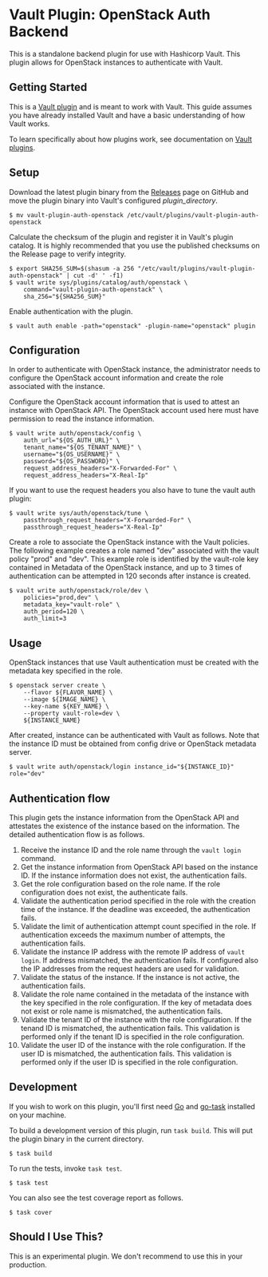 # Vault Plugin: OpenStack Auth Backend

This is a standalone backend plugin for use with Hashicorp Vault. This plugin allows for OpenStack instances to authenticate with Vault.

## Getting Started

This is a [Vault plugin](https://www.vaultproject.io/docs/internals/plugins.html) and is meant to work with Vault. This guide assumes you have already installed Vault and have a basic understanding of how Vault works.

To learn specifically about how plugins work, see documentation on [Vault plugins](https://www.vaultproject.io/docs/internals/plugins.html).

## Setup

Download the latest plugin binary from the [Releases](https://github.com/summerwind/vault-plugin-auth-openstack/releases) page on GitHub and move the plugin binary into Vault's configured *plugin_directory*.

```
$ mv vault-plugin-auth-openstack /etc/vault/plugins/vault-plugin-auth-openstack
```

Calculate the checksum of the plugin and register it in Vault's plugin catalog. It is highly recommended that you use the published checksums on the Release page to verify integrity.

```
$ export SHA256_SUM=$(shasum -a 256 "/etc/vault/plugins/vault-plugin-auth-openstack" | cut -d' ' -f1)
$ vault write sys/plugins/catalog/auth/openstack \
    command="vault-plugin-auth-openstack" \
    sha_256="${SHA256_SUM}"
```

Enable authentication with the plugin.

```
$ vault auth enable -path="openstack" -plugin-name="openstack" plugin
```

## Configuration

In order to authenticate with OpenStack instance, the administrator needs to configure the OpenStack account information and create the role associated with the instance.

Configure the OpenStack account information that is used to attest an instance with OpenStack API. The OpenStack account used here must have permission to read the instance information.

```
$ vault write auth/openstack/config \
    auth_url="${OS_AUTH_URL}" \
    tenant_name="${OS_TENANT_NAME}" \
    username="${OS_USERNAME}" \
    password="${OS_PASSWORD}" \
    request_address_headers="X-Forwarded-For" \
    request_address_headers="X-Real-Ip"
```

If you want to use the request headers you also have to tune the vault auth plugin:
```
$ vault write sys/auth/openstack/tune \
    passthrough_request_headers="X-Forwarded-For" \
    passthrough_request_headers="X-Real-Ip"
```

Create a role to associate the OpenStack instance with the Vault policies. The following example creates a role named "dev" associated with the vault policy "prod" and "dev". This example role is identified by the vault-role key contained in Metadata of the OpenStack instance, and up to 3 times of authentication can be attempted in 120 seconds after instance is created.

```
$ vault write auth/openstack/role/dev \
    policies="prod,dev" \
    metadata_key="vault-role" \
    auth_period=120 \
    auth_limit=3
```

## Usage

OpenStack instances that use Vault authentication must be created with the metadata key specified in the role.

```
$ openstack server create \
    --flavor ${FLAVOR_NAME} \
    --image ${IMAGE_NAME} \
    --key-name ${KEY_NAME} \
    --property vault-role=dev \
    ${INSTANCE_NAME}
```

After created, instance can be authenticated with Vault as follows. Note that the instance ID must be obtained from config drive or OpenStack metadata server.

```
$ vault write auth/openstack/login instance_id="${INSTANCE_ID}" role="dev"
```

## Authentication flow

This plugin gets the instance information from the OpenStack API and attestates the existence of the instance based on the information. The detailed authentication flow is as follows.

1. Receive the instance ID and the role name through the `vault login` command.
2. Get the instance information from OpenStack API based on the instance ID. If the instance information does not exist, the authentication fails.
3. Get the role configuration based on the role name. If the role configuration does not exist, the authenticate fails.
4. Validate the authentication period specified in the role with the creation time of the instance. If the deadline was exceeded, the authentication fails.
5. Validate the limit of authentication attempt count specified in the role. If authentication exceeds the maximum number of attempts, the authentication fails.
6. Validate the instance IP address with the remote IP address of `vault login`. If address mismatched, the authentication fails. If configured also the IP addresses from the request headers are used for validation.
7. Validate the status of the instance. If the instance is not active, the authentication fails.
8. Validate the role name contained in the metadata of the instance with the key specified in the role configuration. If the key of metadata does not exist or role name is mismatched, the authentication fails.
9. Validate the tenant ID of the instance with the role configuration. If the tenand ID is mismatched, the authentication fails. This validation is performed only if the tenant ID is specified in the role configuration.
9. Validate the user ID of the instance with the role configuration. If the user ID is mismatched, the authentication fails. This validation is performed only if the user ID is specified in the role configuration.

## Development

If you wish to work on this plugin, you'll first need [Go](https://golang.org) and [go-task](https://github.com/go-task/task) installed on your machine.

To build a development version of this plugin, run `task build`. This will put the plugin binary in the current directory.

```
$ task build
```

To run the tests, invoke `task test`.

```
$ task test
```

You can also see the test coverage report as follows.

```
$ task cover
```

## Should I Use This?

This is an experimental plugin. We don't recommend to use this in your production.
